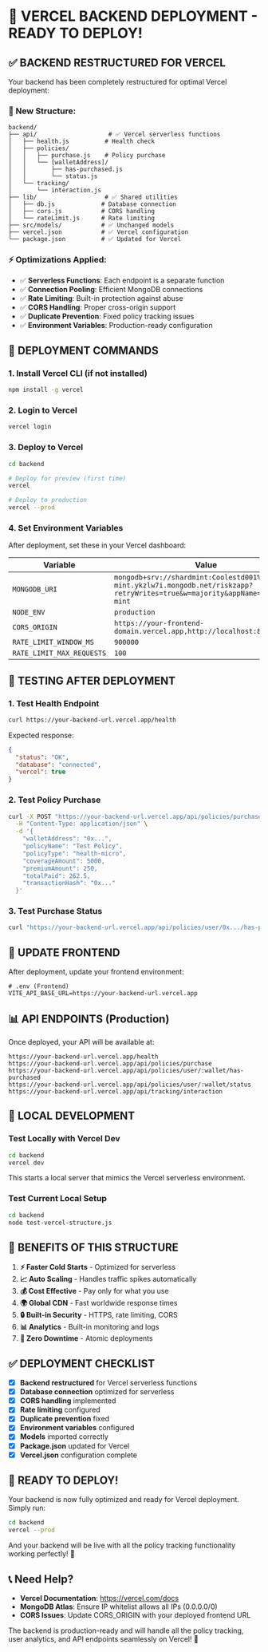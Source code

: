 # 🚀 VERCEL BACKEND DEPLOYMENT - READY TO DEPLOY!

## ✅ **BACKEND RESTRUCTURED FOR VERCEL**

Your backend has been completely restructured for optimal Vercel deployment:

### **📁 New Structure:**
```
backend/
├── api/                    # ✅ Vercel serverless functions
│   ├── health.js          # Health check
│   ├── policies/
│   │   ├── purchase.js    # Policy purchase
│   │   └── [walletAddress]/
│   │       ├── has-purchased.js
│   │       └── status.js
│   └── tracking/
│       └── interaction.js
├── lib/                   # ✅ Shared utilities
│   ├── db.js             # Database connection
│   ├── cors.js           # CORS handling  
│   └── rateLimit.js      # Rate limiting
├── src/models/           # ✅ Unchanged models
├── vercel.json           # ✅ Vercel configuration
└── package.json          # ✅ Updated for Vercel
```

### **⚡ Optimizations Applied:**
- ✅ **Serverless Functions**: Each endpoint is a separate function
- ✅ **Connection Pooling**: Efficient MongoDB connections
- ✅ **Rate Limiting**: Built-in protection against abuse
- ✅ **CORS Handling**: Proper cross-origin support
- ✅ **Duplicate Prevention**: Fixed policy tracking issues
- ✅ **Environment Variables**: Production-ready configuration

## 🚀 **DEPLOYMENT COMMANDS**

### **1. Install Vercel CLI** (if not installed)
```bash
npm install -g vercel
```

### **2. Login to Vercel**
```bash
vercel login
```

### **3. Deploy to Vercel**
```bash
cd backend

# Deploy for preview (first time)
vercel

# Deploy to production
vercel --prod
```

### **4. Set Environment Variables**
After deployment, set these in your Vercel dashboard:

| Variable | Value |
|----------|-------|
| `MONGODB_URI` | `mongodb+srv://shardmint:Coolestd001%23@shard-mint.ykzlw7i.mongodb.net/riskzapp?retryWrites=true&w=majority&appName=Shard-mint` |
| `NODE_ENV` | `production` |
| `CORS_ORIGIN` | `https://your-frontend-domain.vercel.app,http://localhost:8081` |
| `RATE_LIMIT_WINDOW_MS` | `900000` |
| `RATE_LIMIT_MAX_REQUESTS` | `100` |

## 🧪 **TESTING AFTER DEPLOYMENT**

### **1. Test Health Endpoint**
```bash
curl https://your-backend-url.vercel.app/health
```

Expected response:
```json
{
  "status": "OK",
  "database": "connected",
  "vercel": true
}
```

### **2. Test Policy Purchase** 
```bash
curl -X POST "https://your-backend-url.vercel.app/api/policies/purchase" \
  -H "Content-Type: application/json" \
  -d '{
    "walletAddress": "0x...",
    "policyName": "Test Policy",
    "policyType": "health-micro",
    "coverageAmount": 5000,
    "premiumAmount": 250,
    "totalPaid": 262.5,
    "transactionHash": "0x..."
  }'
```

### **3. Test Purchase Status**
```bash
curl "https://your-backend-url.vercel.app/api/policies/user/0x.../has-purchased"
```

## 🎯 **UPDATE FRONTEND**

After deployment, update your frontend environment:

```env
# .env (Frontend)
VITE_API_BASE_URL=https://your-backend-url.vercel.app
```

## 📊 **API ENDPOINTS (Production)**

Once deployed, your API will be available at:

```
https://your-backend-url.vercel.app/health
https://your-backend-url.vercel.app/api/policies/purchase
https://your-backend-url.vercel.app/api/policies/user/:wallet/has-purchased
https://your-backend-url.vercel.app/api/policies/user/:wallet/status
https://your-backend-url.vercel.app/api/tracking/interaction
```

## 🔧 **LOCAL DEVELOPMENT**

### **Test Locally with Vercel Dev**
```bash
cd backend
vercel dev
```

This starts a local server that mimics the Vercel serverless environment.

### **Test Current Local Setup**
```bash
cd backend
node test-vercel-structure.js
```

## 🎉 **BENEFITS OF THIS STRUCTURE**

1. **⚡ Faster Cold Starts** - Optimized for serverless
2. **📈 Auto Scaling** - Handles traffic spikes automatically  
3. **💰 Cost Effective** - Pay only for what you use
4. **🌍 Global CDN** - Fast worldwide response times
5. **🔒 Built-in Security** - HTTPS, rate limiting, CORS
6. **📊 Analytics** - Built-in monitoring and logs
7. **🚀 Zero Downtime** - Atomic deployments

## ✅ **DEPLOYMENT CHECKLIST**

- [x] **Backend restructured** for Vercel serverless functions
- [x] **Database connection** optimized for serverless
- [x] **CORS handling** implemented
- [x] **Rate limiting** configured  
- [x] **Duplicate prevention** fixed
- [x] **Environment variables** configured
- [x] **Models** imported correctly
- [x] **Package.json** updated for Vercel
- [x] **Vercel.json** configuration complete

## 🚀 **READY TO DEPLOY!**

Your backend is now fully optimized and ready for Vercel deployment. Simply run:

```bash
cd backend
vercel --prod
```

And your backend will be live with all the policy tracking functionality working perfectly! 🎉

## 📞 **Need Help?**

- **Vercel Documentation**: https://vercel.com/docs
- **MongoDB Atlas**: Ensure IP whitelist allows all IPs (0.0.0.0/0)
- **CORS Issues**: Update CORS_ORIGIN with your deployed frontend URL

The backend is production-ready and will handle all the policy tracking, user analytics, and API endpoints seamlessly on Vercel! 🚀